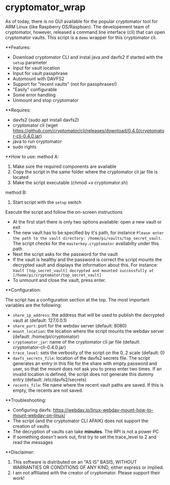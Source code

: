 # cryptomator_wrap

As of today, there is no GUI available for the popular cryptomator tool for ARM Linux (like Raspberry OS/Raspbian). The developement team of cryptomator, however, released a command line interface (cli) that can open cryptomator vaults. This script is a `demo` wrapper for this cryptomator cli. 

**Features:
* Download cryptomator CLI and instal java and davfs2 if started with the `setup` parameter
* Input for vault location
* Input for vault passphrase
* Automount with DAVFS2
* Support for "recent vaults" (not for passphrases!)
* "Easily" configurable
* Some error handling
* Unmount and stop cryptomator

**Requires:
* davfs2 (sudo apt install davfs2)
* cryptomator cli (wget https://github.com/cryptomator/cli/releases/download/0.4.0/cryptomator-cli-0.4.0.jar)
* java to run cryptomator
* sudo rights

**How to use:
method A:
1. Make sure the required components are available
2. Copy the script in the same folder where the cryptomator cli jar file is located
3. Make the script executable (chmod +x cryptomator.sh)

method B:
1. Start script with the `setup` switch

Execute the script and follow the on-screen instructions
 * At the first start there is only two options available: open a new vault or exit
 * The new vault has to be specified by it's path, for instance `Please enter the path to the vault directory: /home/pi/vaults/top_secret_vault`. The script checks for the `masterkey.cryptomator` availabilty under this path
 * Next the script asks for the password for the vault
 * If the vault is healthy and the password is correct the script mounts the decrypted vault and displays the information about this. For instance: `Vault [top_secret_vault] decrypted and mounted successfully at [/home/pi/cryptomator/top_secret_vault]`
 * To unmount and close the vault, press enter.

**Configuration:

The script has a configuration section at the top. The most important variables are the following:
* `share_ip_address`: the address that will be used to publish the decrypted vault at (default: 127.0.0.1)
* `share_port`: port for the webdav server (default: 8080)
* `mount_location`: the location where the script mounts the webdav server (default: /home/pi/cryptomator)
* `cryptomator_jar`: name of the cryptomator cli jar file (default: cryptomator-cli-0.4.0.jar)
* `trace_level`: sets the verbosity of the script on the 0..2 scale (default: 0)
* `davfs_secrets_file`: location of the davfs2 secrets file. The script generates an entry in this file for the share with empty password and user, so that the mount does not ask you to press enter two times. If an invalid location is defined, the script does not generate this dummy entry (default: /etc/davfs2/secrets)
* `recents_file`: file name where the recent vault paths are saved. If this is empty, the recents are not saved.

**Troubleshooting:
* Configuring davfs: https://webdav.io/linux-webdav-mount-how-to-mount-webdav-on-linux/
* The script (and the cryptomator CLI AFAIK) does not support the creation of vaults
* The decryption of vaults can take **minutes**. The RPI is not a power PC
* If something doesn't work out, first try to set the trace_level to 2 and read the messages

**Disclaimer:
1. This software is distributed on an "AS IS" BASIS,  WITHOUT WARRANTIES OR CONDITIONS OF ANY KIND, either express or implied.
2. I am not affiliated with the creator of cryptomator. Please support their work!
